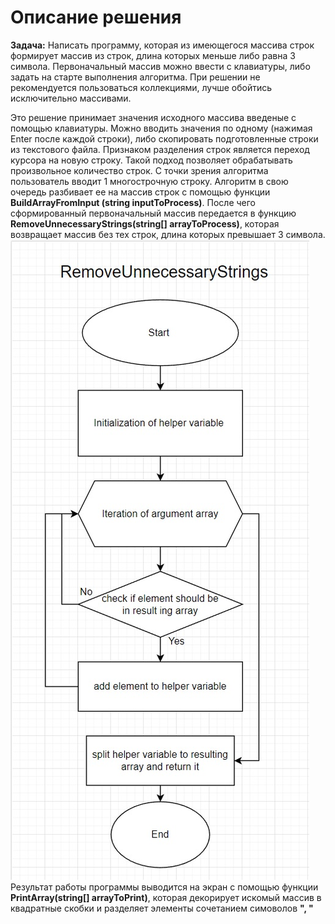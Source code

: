 # Описание решения

**Задача:** Написать программу, которая из имеющегося массива строк формирует массив из строк, длина которых меньше либо равна 3 символа. Первоначальный массив можно ввести с клавиатуры, либо задать на старте выполнения алгоритма. При решении не рекомендуется пользоваться коллекциями, лучше обойтись исключительно массивами.

Это решение принимает значения исходного массива введеные с помощью клавиатуры. Можно вводить значения по одному (нажимая Enter после каждой строки), либо скопировать подготовленные строки из текстового файла. Признаком разделения строк является переход курсора на новую строку. Такой подход позволяет обрабатывать произвольное количество строк. С точки зрения алгоритма пользователь вводит 1 многострочную строку. Алгоритм в свою очередь разбивает ее на массив строк с помощью функции **BuildArrayFromInput (string inputToProcess)**. После чего сформированный первоначальный массив передается в функцию **RemoveUnnecessaryStrings(string[] arrayToProcess)**, которая возвращает массив без тех строк, длина которых превышает 3 символа.
![Блок-схема функции RemoveUnnecessaryStrings](/scheme.jpg)
Результат работы программы выводится на экран с помощью функции **PrintArray(string[] arrayToPrint)**, которая декорирует искомый массив в квадратные скобки и разделяет элементы сочетанием симоволов **", "**